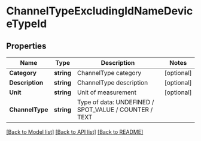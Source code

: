 # ChannelTypeExcludingIdNameDeviceTypeId

## Properties

Name | Type | Description | Notes
------------ | ------------- | ------------- | -------------
**Category** | **string** | ChannelType category | [optional] 
**Description** | **string** | ChannelType description | [optional] 
**Unit** | **string** | Unit of measurement | [optional] 
**ChannelType** | **string** | Type of data: UNDEFINED / SPOT_VALUE / COUNTER / TEXT | 

[[Back to Model list]](../README.md#documentation-for-models) [[Back to API list]](../README.md#documentation-for-api-endpoints) [[Back to README]](../README.md)


